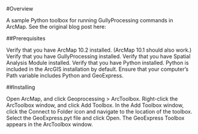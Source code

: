 #Overview

A sample Python toolbox for running GullyProcessing commands in ArcMap. See the original blog post here:

##Prerequisites

Verify that you have ArcMap 10.2 installed. (ArcMap 10.1 should also work.)
Verify that you have GullyProcessing installed.
Verify that you have Spatial Analysis Module installed.
Verify that you have Python installed. Python is included in the ArcGIS installation by default.
Ensure that your computer’s Path variable includes Python and GeoExpress.

##Installing

Open ArcMap, and click Geoprocessing > ArcToolbox.
Right-click the ArcToolbox window, and click Add Toolbox.
In the Add Toolbox window, click the Connect to Folder icon and navigate to the location of the toolbox. Select the GeoExpress.pyt file and click Open. The GeoExpress Toolbox appears in the ArcToolbox window.